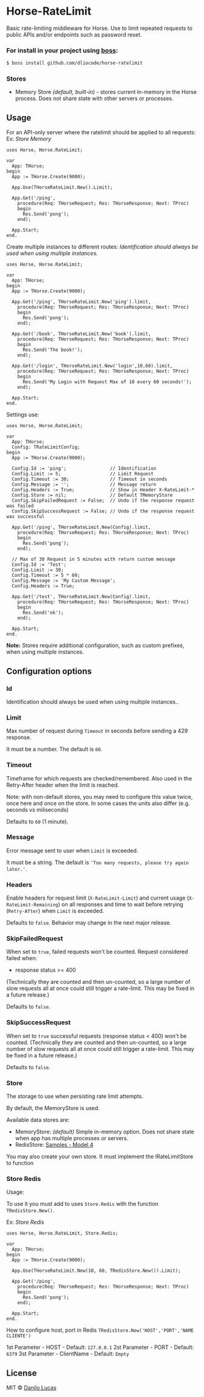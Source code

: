 # Horse-RateLimit

Basic rate-limiting middleware for Horse. Use to limit repeated requests to public APIs and/or endpoints such as password reset.

### For install in your project using [boss](https://github.com/HashLoad/boss):
``` sh
$ boss install github.com/dliocode/horse-ratelimit
```

### Stores

- Memory Store _(default, built-in)_ - stores current in-memory in the Horse process. Does not share state with other servers or processes.

## Usage

For an API-only server where the ratelimit should be applied to all requests: 
Ex: _Store Memory_

```delphi
uses Horse, Horse.RateLimit;
  
var
  App: THorse;
begin
  App := THorse.Create(9000);

  App.Use(THorseRateLimit.New().Limit);

  App.Get('/ping',    
    procedure(Req: THorseRequest; Res: THorseResponse; Next: TProc)
    begin
      Res.Send('pong');
    end);
    
  App.Start;
end.
```

Create multiple instances to different routes:
*Identification should always be used when using multiple instances.*

```delphi
uses Horse, Horse.RateLimit;
  
var
  App: THorse;
begin
  App := THorse.Create(9000);

  App.Get('/ping', THorseRateLimit.New('ping').limit,
    procedure(Req: THorseRequest; Res: THorseResponse; Next: TProc)
    begin
      Res.Send('pong');
    end);

  App.Get('/book', THorseRateLimit.New('book').limit, 
    procedure(Req: THorseRequest; Res: THorseResponse; Next: TProc)
    begin
      Res.Send('The book!');
    end);

  App.Get('/login', THorseRateLimit.New('login',10,60).limit,
    procedure(Req: THorseRequest; Res: THorseResponse; Next: TProc)
    begin
      Res.Send('My Login with Request Max of 10 every 60 seconds!');
    end);    

  App.Start;
end.
```

Settings use:

```delphi
uses Horse, Horse.RateLimit;
  
var
  App: THorse;
  Config: TRateLimitConfig;
begin
  App := THorse.Create(9000);

  Config.Id := 'ping';                // Identification
  Config.Limit := 5;                  // Limit Request
  Config.Timeout := 30;               // Timeout in seconds
  Config.Message := '';               // Message return
  Config.Headers := True;             // Show in Header X-RateLimit-*
  Config.Store := nil;                // Default TMemoryStore
  Config.SkipFailedRequest := False;  // Undo if the response request was failed
  Config.SkipSuccessRequest := False; // Undo if the response request was successful

  App.Get('/ping', THorseRateLimit.New(Config).limit,
    procedure(Req: THorseRequest; Res: THorseResponse; Next: TProc)
    begin
      Res.Send('pong');
    end);

  // Max of 30 Request in 5 minutes with return custom message
  Config.Id := 'Test';
  Config.Limit := 30;
  Config.Timeout := 5 * 60;
  Config.Message := 'My Custom Message';
  Config.Headers := True;

  App.Get('/test', THorseRateLimit.New(Config).limit,
    procedure(Req: THorseRequest; Res: THorseResponse; Next: TProc)
    begin
      Res.Send('ok');
    end);

  App.Start;
end.
```

**Note:** Stores require additional configuration, such as custom prefixes, when using multiple instances.

## Configuration options

### Id
 
Identification should always be used when using multiple instances..

### Limit

Max number of request during `Timeout` in seconds before sending a 429 response.

It must be a number. The default is `60`.

### Timeout

Timeframe for which requests are checked/remembered. Also used in the Retry-After header when the limit is reached.

Note: with non-default stores, you may need to configure this value twice, once here and once on the store. In some cases the units also differ (e.g. seconds vs miliseconds)

Defaults to `60` (1 minute).

### Message

Error message sent to user when `Limit` is exceeded.

It must be a string. The default is `'Too many requests, please try again later.'`.

### Headers

Enable headers for request limit (`X-RateLimit-Limit`) and current usage (`X-RateLimit-Remaining`) on all responses and time to wait before retrying (`Retry-After`) when `Limit` is exceeded.

Defaults to `false`. Behavior may change in the next major release.

### SkipFailedRequest

When set to `true`, failed requests won't be counted. Request considered failed when:

- response status >= 400

(Technically they are counted and then un-counted, so a large number of slow requests all at once could still trigger a rate-limit. This may be fixed in a future release.)

Defaults to `false`.

### SkipSuccessRequest

When set to `true` successful requests (response status < 400) won't be counted.
(Technically they are counted and then un-counted, so a large number of slow requests all at once could still trigger a rate-limit. This may be fixed in a future release.)

Defaults to `false`.

### Store

The storage to use when persisting rate limit attempts.

By default, the MemoryStore is used.

Available data stores are:

- MemoryStore: _(default)_ Simple in-memory option. Does not share state when app has multiple processes or servers.
- RedisStore: [Samples - Model 4](https://github.com/dliocode/horse-ratelimit/tree/master/samples/Model%204)

You may also create your own store. It must implement the IRateLimitStore to function

### Store Redis

Usage:

To use it you must add to uses `Store.Redis` with the function `TRedisStore.New()`.

Ex: _Store Redis_
```delphi
uses Horse, Horse.RateLimit, Store.Redis;
  
var
  App: THorse;
begin
  App := THorse.Create(9000);

  App.Use(THorseRateLimit.New(10, 60, TRedisStore.New()).Limit);

  App.Get('/ping',    
    procedure(Req: THorseRequest; Res: THorseResponse; Next: TProc)
    begin
      Res.Send('pong');
    end);
    
  App.Start;
end.
```

How to configure host, port in Redis
`TRedisStore.New('HOST','PORT','NAME CLIENTE')`

1st Parameter - HOST - Default: `127.0.0.1`
2st Parameter - PORT - Default: `6379`
3st Parameter - ClientName - Default: `Empty`

## License

MIT © [Danilo Lucas](https://github.com/dliocode/)
